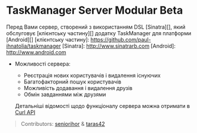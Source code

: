 # TaskManager Server Modular Beta

Перед Вами сервер, створений з використанням DSL [Sinatra][], який обслуговує [клієнтську частину][] додатку TaskManager для платформи [Android][]
[клієнтську частину]: https://github.com/paul-ihnatolia/taskmanager
[Sinatra]: http://www.sinatrarb.com
[Android]: http://www.android.com

*   Можливості сервера:
    *   Реєстрація нових користувачів і видалення існуючих
    *   Багатофакторний пошук користувачів
    *   Можливість додавання і видалення друзів
    *   Обмін завданнями між друзями

    Детальніші відомості щодо функціоналу сервера можна отримати в [Curl API](/seniorihor/task_manager/blob/master/curl.api)

> Contributors: [seniorihor](https://github.com/seniorihor) & [taras42](https://github.com/taras42)
